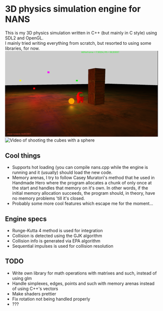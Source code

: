# 3D physics simulation engine for NANS
This is my 3D physics simulation written in C++ (but mainly in C style) using SDL2 and OpenGL.  
I mainly tried writing everything from scratch, but resorted to using some libraries, for now.
![Screenshot of standing cubes](nansscreen.png)
![Video of shooting the cubes with a sphere](nansdemo.gif)
## Cool things
* Supports hot loading (you can compile nans.cpp while the engine is running and it (usually) should load the new code.
* Memory arenas, I try to follow Casey Muratori's method that he used in Handmade Hero where the program allocates a chunk of only once at the start
and handles that memory on it's own. In other words, if the initial memory allocation succeeds, the program should, in theory, have no memory problems 'till it's closed. 
* Probably some more cool features which escape me for the moment...

## Engine specs
* Runge-Kutta 4 method is used for integration
* Collision is detected using the GJK algorithm
* Collision info is generated via EPA algorithm
* Sequential impulses is used for collision resolution

## TODO
* Write own library for math operations with matrixes and such, instead of using glm
* Handle simplexes, edges, points and such with memory arenas instead of using C++'s vectors
* Make shaders prettier
* Fix rotation not being handled properly
* ???
